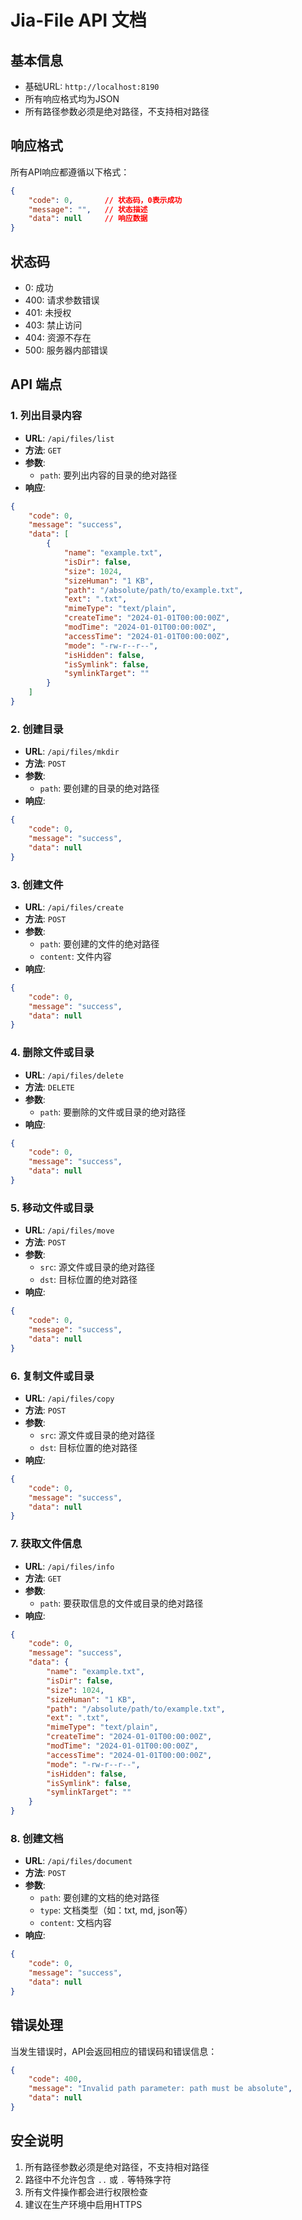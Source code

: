 # Jia-File API 文档

## 基本信息

- 基础URL: `http://localhost:8190`
- 所有响应格式均为JSON
- 所有路径参数必须是绝对路径，不支持相对路径

## 响应格式

所有API响应都遵循以下格式：

```json
{
    "code": 0,       // 状态码，0表示成功
    "message": "",   // 状态描述
    "data": null     // 响应数据
}
```

## 状态码

- 0: 成功
- 400: 请求参数错误
- 401: 未授权
- 403: 禁止访问
- 404: 资源不存在
- 500: 服务器内部错误

## API 端点

### 1. 列出目录内容

- **URL**: `/api/files/list`
- **方法**: `GET`
- **参数**:
  - `path`: 要列出内容的目录的绝对路径
- **响应**:
```json
{
    "code": 0,
    "message": "success",
    "data": [
        {
            "name": "example.txt",
            "isDir": false,
            "size": 1024,
            "sizeHuman": "1 KB",
            "path": "/absolute/path/to/example.txt",
            "ext": ".txt",
            "mimeType": "text/plain",
            "createTime": "2024-01-01T00:00:00Z",
            "modTime": "2024-01-01T00:00:00Z",
            "accessTime": "2024-01-01T00:00:00Z",
            "mode": "-rw-r--r--",
            "isHidden": false,
            "isSymlink": false,
            "symlinkTarget": ""
        }
    ]
}
```

### 2. 创建目录

- **URL**: `/api/files/mkdir`
- **方法**: `POST`
- **参数**:
  - `path`: 要创建的目录的绝对路径
- **响应**:
```json
{
    "code": 0,
    "message": "success",
    "data": null
}
```

### 3. 创建文件

- **URL**: `/api/files/create`
- **方法**: `POST`
- **参数**:
  - `path`: 要创建的文件的绝对路径
  - `content`: 文件内容
- **响应**:
```json
{
    "code": 0,
    "message": "success",
    "data": null
}
```

### 4. 删除文件或目录

- **URL**: `/api/files/delete`
- **方法**: `DELETE`
- **参数**:
  - `path`: 要删除的文件或目录的绝对路径
- **响应**:
```json
{
    "code": 0,
    "message": "success",
    "data": null
}
```

### 5. 移动文件或目录

- **URL**: `/api/files/move`
- **方法**: `POST`
- **参数**:
  - `src`: 源文件或目录的绝对路径
  - `dst`: 目标位置的绝对路径
- **响应**:
```json
{
    "code": 0,
    "message": "success",
    "data": null
}
```

### 6. 复制文件或目录

- **URL**: `/api/files/copy`
- **方法**: `POST`
- **参数**:
  - `src`: 源文件或目录的绝对路径
  - `dst`: 目标位置的绝对路径
- **响应**:
```json
{
    "code": 0,
    "message": "success",
    "data": null
}
```

### 7. 获取文件信息

- **URL**: `/api/files/info`
- **方法**: `GET`
- **参数**:
  - `path`: 要获取信息的文件或目录的绝对路径
- **响应**:
```json
{
    "code": 0,
    "message": "success",
    "data": {
        "name": "example.txt",
        "isDir": false,
        "size": 1024,
        "sizeHuman": "1 KB",
        "path": "/absolute/path/to/example.txt",
        "ext": ".txt",
        "mimeType": "text/plain",
        "createTime": "2024-01-01T00:00:00Z",
        "modTime": "2024-01-01T00:00:00Z",
        "accessTime": "2024-01-01T00:00:00Z",
        "mode": "-rw-r--r--",
        "isHidden": false,
        "isSymlink": false,
        "symlinkTarget": ""
    }
}
```

### 8. 创建文档

- **URL**: `/api/files/document`
- **方法**: `POST`
- **参数**:
  - `path`: 要创建的文档的绝对路径
  - `type`: 文档类型（如：txt, md, json等）
  - `content`: 文档内容
- **响应**:
```json
{
    "code": 0,
    "message": "success",
    "data": null
}
```

## 错误处理

当发生错误时，API会返回相应的错误码和错误信息：

```json
{
    "code": 400,
    "message": "Invalid path parameter: path must be absolute",
    "data": null
}
```

## 安全说明

1. 所有路径参数必须是绝对路径，不支持相对路径
2. 路径中不允许包含 `..` 或 `.` 等特殊字符
3. 所有文件操作都会进行权限检查
4. 建议在生产环境中启用HTTPS 